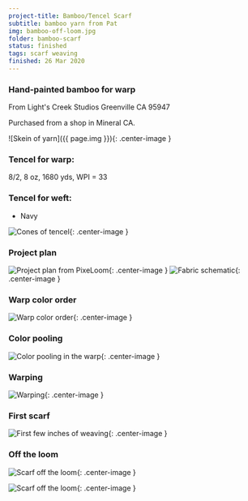 ```yaml
---
project-title: Bamboo/Tencel Scarf
subtitle: bamboo yarn from Pat
img: bamboo-off-loom.jpg
folder: bamboo-scarf
status: finished
tags: scarf weaving
finished: 26 Mar 2020
---
```

### Hand-painted bamboo for warp
From Light's Creek Studios
Greenville CA 95947

Purchased from a shop in Mineral CA.

![Skein of yarn]({{ page.img }}){: .center-image }

### Tencel for warp:
8/2, 8 oz, 1680 yds, WPI = 33

### Tencel for weft:
* Navy

![Cones of tencel](bamboo-warp-colors.jpg){: .center-image }

### Project plan

![Project plan from PixeLoom](bamboo-project-plan.png){: .center-image }
![Fabric schematic](bamboo-fabric.png){: .center-image }

### Warp color order

![Warp color order](bamboo-warp-order.png){: .center-image }

### Color pooling

![Color pooling in the warp](bamboo-pooling.jpg){: .center-image }

### Warping

![Warping](bamboo-warping.jpg){: .center-image }

### First scarf

![First few inches of weaving](bamboo-first-scarf.jpg){: .center-image }

### Off the loom

![Scarf off the loom](bamboo-off-loom.jpg){: .center-image }

![Scarf off the loom](bamboo-scarf-close.jpg){: .center-image }
